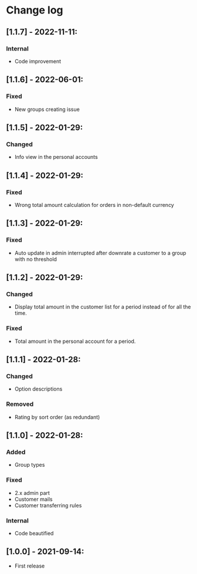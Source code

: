 # Change log

## [1.1.7] - 2022-11-11:
### Internal
- Code improvement

## [1.1.6] - 2022-06-01:
### Fixed
- New groups creating issue

## [1.1.5] - 2022-01-29:
### Changed
- Info view in the personal accounts

## [1.1.4] - 2022-01-29:
### Fixed
- Wrong total amount calculation for orders in non-default currency

## [1.1.3] - 2022-01-29:
### Fixed
- Auto update in admin interrupted after downrate a customer to a group with no threshold

## [1.1.2] - 2022-01-29:
### Changed
- Display total amount in the customer list for a period instead of for all the time.
### Fixed
- Total amount in the personal account for a period.

## [1.1.1] - 2022-01-28:
### Changed
- Option descriptions
### Removed
- Rating by sort order (as redundant)

## [1.1.0] - 2022-01-28:
### Added
- Group types
### Fixed
- 2.x admin part
- Customer mails
- Customer transferring rules
### Internal
- Code beautified

## [1.0.0] - 2021-09-14:
- First release
